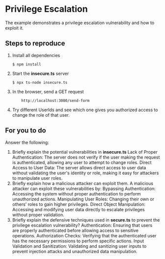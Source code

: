 # Privilege Escalation

The example demonstrates a privilege escalation vulnerability and how to exploit it.

## Steps to reproduce

1. Install all dependencies

    `$ npm install`

2. Start the **insecure.ts** server

    `$ npx ts-node insecure.ts`

3. In the browser, send a GET request

    ```
        http://localhost:3000/send-form
    ```

4. Try different UserIds and see which one gives you authorized access to change the role of that user.

## For you to do

Answer the following:

1. Briefly explain the potential vulnerabilities in **insecure.ts**
Lack of Proper Authentication: The server does not verify if the user making the request is authenticated, allowing any user to attempt to change roles.
Direct Access to User Data: The server allows direct access to user data without validating the user's identity or role, making it easy for attackers to manipulate user roles.
2. Briefly explain how a malicious attacker can exploit them.
A malicious attacker can exploit these vulnerabilities by:
Bypassing Authentication: Accessing the system without proper authentication to perform unauthorized actions.
Manipulating User Roles: Changing their own or others' roles to gain higher privileges.
Direct Object Manipulation: Accessing and modifying user data directly to escalate privileges without proper validation.
3. Briefly explain the defensive techniques used in **secure.ts** to prevent the privilege escalation vulnerability?
Authentication: Ensuring that users are properly authenticated before allowing access to sensitive operations.
Authorization Checks: Verifying that the authenticated user has the necessary permissions to perform specific actions.
Input Validation and Sanitization: Validating and sanitizing user inputs to prevent injection attacks and unauthorized data manipulation.